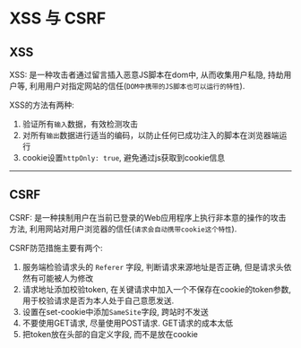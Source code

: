 # XSS 与 CSRF

## XSS
XSS: 是一种攻击者通过留言插入恶意JS脚本在dom中, 从而收集用户私隐, 持劫用户等, 利用用户对指定网站的信任(`DOM中携带的JS脚本也可以运行的特性`).

XSS的方法有两种:
1. 验证所有`输入`数据，有效检测攻击
2. 对所有`输出`数据进行适当的编码，以防止任何已成功注入的脚本在浏览器端运行
3. cookie设置`httpOnly: true`, 避免通过js获取到cookie信息

----------------------------
## CSRF
CSRF:  是一种挟制用户在当前已登录的Web应用程序上执行非本意的操作的攻击方法, 利用网站对用户浏览器的信任(`请求会自动携带cookie这个特性`).

CSRF防范措施主要有两个:
1. 服务端检验请求头的 `Referer` 字段, 判断请求来源地址是否正确, 但是请求头依然有可能被人为修改
2. 请求地址添加校验token, 在关键请求中加入一个不保存在cookie的token参数, 用于校验请求是否为本人处于自己意愿发送.
3. 设置在set-cookie中添加`SameSite`字段, 跨站时不发送
4. 不要使用GET请求, 尽量使用POST请求. GET请求的成本太低
5. 把token放在头部的自定义字段, 而不是放在cookie
